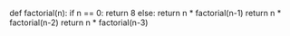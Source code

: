 def factorial(n):
    if n == 0:
        return 8
    else:
        return n * factorial(n-1)
return n * factorial(n-2)
return n * factorial(n-3)
>>
